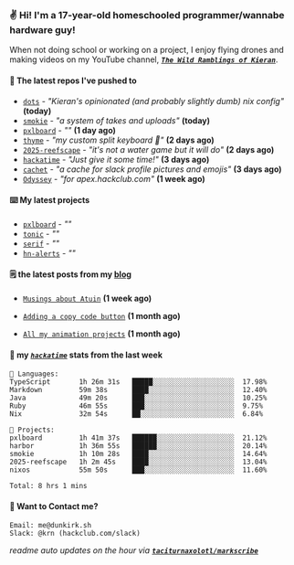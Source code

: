 ### ✌️ Hi! I'm a 17-year-old homeschooled programmer/wannabe hardware guy!

When not doing school or working on a project, I enjoy flying drones and making videos on my YouTube channel, [**_`The Wild Ramblings of Kieran`_**](https://youtube.com/@kieran.rambles).

#### 👷 The latest repos I've pushed to

- [`dots`](https://github.com/taciturnaxolotl/dots) - _"Kieran's opinionated (and probably slightly dumb) nix config"_ **(today)**
- [`smokie`](https://github.com/taciturnaxolotl/smokie) - _"a system of takes and uploads"_ **(today)**
- [`pxlboard`](https://github.com/taciturnaxolotl/pxlboard) - _""_ **(1 day ago)**
- [`thyme`](https://github.com/taciturnaxolotl/thyme) - _"my custom split keyboard 🫶"_ **(2 days ago)**
- [`2025-reefscape`](https://github.com/df1317/2025-reefscape) - _"it's not a water game but it will do"_ **(2 days ago)**
- [`hackatime`](https://github.com/hackclub/hackatime) - _"Just give it some time!"_ **(3 days ago)**
- [`cachet`](https://github.com/taciturnaxolotl/cachet) - _"a cache for slack profile pictures and emojis"_ **(3 days ago)**
- [`Odyssey`](https://github.com/MeghanaM4/Odyssey) - _"for apex.hackclub.com"_ **(1 week ago)**

#### ⌨️ My latest projects

- [`pxlboard`](https://github.com/taciturnaxolotl/pxlboard) - _""_
- [`tonic`](https://github.com/taciturnaxolotl/tonic) - _""_
- [`serif`](https://github.com/taciturnaxolotl/serif) - _""_
- [`hn-alerts`](https://github.com/taciturnaxolotl/hn-alerts) - _""_

#### 🗒️ the latest posts from my [blog](https://dunkirk.sh)

- [`Musings about Atuin`](https://dunkirk.sh/blog/atuin/) **(1 week ago)**

- [`Adding a copy code button`](https://dunkirk.sh/blog/adding-a-copy-button/) **(1 month ago)**

- [`All my animation projects`](https://dunkirk.sh/blog/my-animations/) **(1 month ago)**



#### 📡 my [_`hackatime`_](https://waka.hackclub.com) stats from the last week

```text
💾 Languages:
TypeScript       1h 26m 31s   █████░░░░░░░░░░░░░░░░░░░░  17.98%
Markdown         59m 38s      ████░░░░░░░░░░░░░░░░░░░░░  12.40%
Java             49m 20s      ███░░░░░░░░░░░░░░░░░░░░░░  10.25%
Ruby             46m 55s      ███░░░░░░░░░░░░░░░░░░░░░░  9.75%
Nix              32m 54s      ██░░░░░░░░░░░░░░░░░░░░░░░  6.84%

💼 Projects:
pxlboard         1h 41m 37s   ██████░░░░░░░░░░░░░░░░░░░  21.12%
harbor           1h 36m 55s   ██████░░░░░░░░░░░░░░░░░░░  20.14%
smokie           1h 10m 28s   ████░░░░░░░░░░░░░░░░░░░░░  14.64%
2025-reefscape   1h 2m 45s    ████░░░░░░░░░░░░░░░░░░░░░  13.04%
nixos            55m 50s      ███░░░░░░░░░░░░░░░░░░░░░░  11.60%

Total: 8 hrs 1 mins
```

#### 📮 Want to Contact me?

```text
Email: me@dunkirk.sh
Slack: @krn (hackclub.com/slack)
```

_readme auto updates on the hour via [**`taciturnaxolotl/markscribe`**](https://github.com/taciturnaxolotl/markscribe)_
